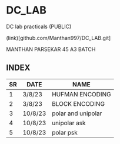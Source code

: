# DC_LAB
DC lab practicals (PUBLIC)

(link)[github.com/Manthan997/DC_LAB.git]

MANTHAN PARSEKAR
45
A3 BATCH


## INDEX
| SR|      DATE         | NAME              |
|---|-------------------|-------------------|
| 1 |      3/8/23       | HUFMAN ENCODING   |
| 2 |      3/8/23       | BLOCK ENCODING    |
| 3 |     10/8/23       | polar and unipolar|
| 4 |     10/8/23       | unipolar ask      |
| 5 |     10/8/23       | polar psk         |

